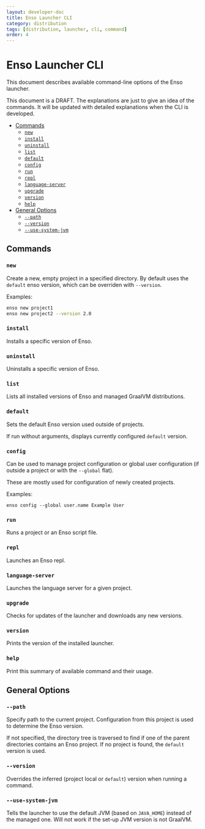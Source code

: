 ```yaml
---
layout: developer-doc
title: Enso Launcher CLI
category: distribution
tags: [distribution, launcher, cli, command]
order: 4
---
```


# Enso Launcher CLI
This document describes available command-line options of the Enso launcher.

This document is a DRAFT. The explanations are just to give an idea of the
commands. It will be updated with detailed explanations when the CLI is
developed.

<!-- MarkdownTOC levels="2,3" autolink="true" -->

- [Commands](#commands)
  - [`new`](#new)
  - [`install`](#install)
  - [`uninstall`](#uninstall)
  - [`list`](#list)
  - [`default`](#default)
  - [`config`](#config)
  - [`run`](#run)
  - [`repl`](#repl)
  - [`language-server`](#language-server)
  - [`upgrade`](#upgrade)
  - [`version`](#version)
  - [`help`](#help)
- [General Options](#general-options)
  - [`--path`](#--path)
  - [`--version`](#--version)
  - [`--use-system-jvm`](#--use-system-jvm)

<!-- /MarkdownTOC -->

## Commands

### `new`
Create a new, empty project in a specified directory.
By default uses the `default` enso version, which can be overriden with
`--version`.

Examples:
```bash
enso new project1
enso new project2 --version 2.0
```

### `install`
Installs a specific version of Enso.

### `uninstall`
Uninstalls a specific version of Enso.

### `list`
Lists all installed versions of Enso and managed GraalVM distributions.

### `default`
Sets the default Enso version used outside of projects.

If run without arguments, displays currently configured `default` version.

### `config`
Can be used to manage project configuration or global user configuration (if
outside a project or with the `--global` flat).

These are mostly used for configuration of newly created projects.

Examples:
```
enso config --global user.name Example User
``` 

### `run`
Runs a project or an Enso script file.

### `repl`
Launches an Enso repl.

### `language-server`
Launches the language server for a given project.

### `upgrade`
Checks for updates of the launcher and downloads any new versions.

### `version`
Prints the version of the installed launcher.

### `help`
Print this summary of available command and their usage.

## General Options

### `--path`
Specify path to the current project. Configuration from this project is used to
determine the Enso version.

If not specified, the directory tree is traversed to find if one of the parent
directories contains an Enso project. If no project is found, the `default`
version is used.

### `--version`
Overrides the inferred (project local or `default`) version when running a
command.

### `--use-system-jvm`
Tells the launcher to use the default JVM (based on `JAVA_HOME`) instead of the
managed one. Will not work if the set-up JVM version is not GraalVM.